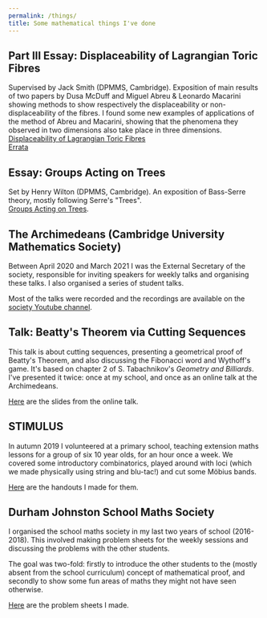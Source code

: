 ```yaml
---
permalink: /things/
title: Some mathematical things I've done
---
```


## Part III Essay: Displaceability of Lagrangian Toric Fibres
Supervised by Jack Smith (DPMMS, Cambridge). Exposition of main results of two papers by Dusa McDuff and Miguel Abreu & Leonardo Macarini showing methods to show respectively the displaceability or non-displaceability
of the fibres. I found some new examples of applications of the method of Abreu and Macarini, showing that the phenomena they observed in two dimensions also take place in three dimensions. <br>
[Displaceability of Lagrangian Toric Fibres](../files/displaceability.pdf)<br>
[Errata](../files/displaceability_errata.pdf)



## Essay: Groups Acting on Trees

Set by Henry Wilton (DPMMS, Cambridge). An exposition of Bass-Serre theory, mostly following Serre's "Trees".<br>
[Groups Acting on Trees](../files/trees.pdf).

## The Archimedeans (Cambridge University Mathematics Society)

Between April 2020 and March 2021 I was the External Secretary of the society, responsible for inviting speakers for weekly talks and organising these talks. I also organised a series of student talks.

Most of the talks were recorded and the recordings are available on the [society Youtube channel](https://www.youtube.com/channel/UCdswONpWjfKTbpkBUP4fOyA/videos).


## Talk: Beatty's Theorem via Cutting Sequences

This talk is about cutting sequences, presenting a geometrical proof of Beatty's Theorem, and also discussing the Fibonacci word and Wythoff's game. It's based on
chapter 2 of S. Tabachnikov's *Geometry and Billiards*. <br>
I've presented it twice: once at my school, and once as an online talk at the Archimedeans.

[Here](../files/cutting_sequences.pdf) are the slides from the online talk.

## STIMULUS

In autumn 2019 I volunteered at a primary school, teaching extension maths lessons for a group of six 10 year olds, for an hour once a week. We covered some introductory combinatorics, played around with loci
(which we made physically using string and blu-tac!) and cut some Möbius bands.

[Here](stimulus/) are the handouts I made for them.


## Durham Johnston School Maths Society

I organised the school maths society in my last two years of school (2016-2018). This involved making problem sheets for the weekly sessions and discussing the problems with the other students.

The goal was two-fold: firstly to introduce the other students to the (mostly absent from the school curriculum) concept of mathematical proof, and secondly to show some fun areas of maths they might not have seen otherwise.

[Here](mathsoc/) are the problem sheets I made.

